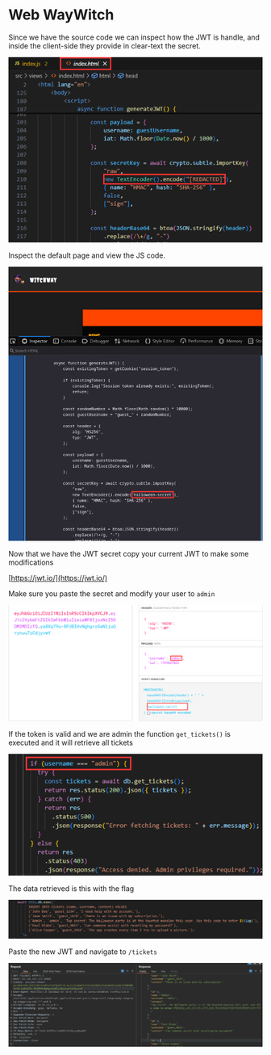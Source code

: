 # Web WayWitch

Since we have the source code we can inspect how the JWT is handle, and inside the client-side they provide in clear-text the secret.

![image.png](images/image.png)

Inspect the default page and view the JS code.

![image.png](images/image%201.png)

Now that we have the JWT secret copy your current JWT to make some modifications

[https://jwt.io/](https://jwt.io/)

Make sure you paste the secret and modify your user to `admin`

![image.png](images/image%202.png)

If the token is valid and we are admin the function `get_tickets()` is executed and it will retrieve all tickets

![image.png](images/image%203.png)

The data retrieved is this with the flag

![image.png](images/image%204.png)

Paste the new JWT and navigate to `/tickets`

![image.png](images/image%205.png)
